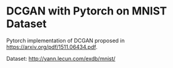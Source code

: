 # DCGAN with Pytorch on MNIST Dataset
Pytorch implementation of DCGAN proposed in https://arxiv.org/pdf/1511.06434.pdf.

Dataset: http://yann.lecun.com/exdb/mnist/
